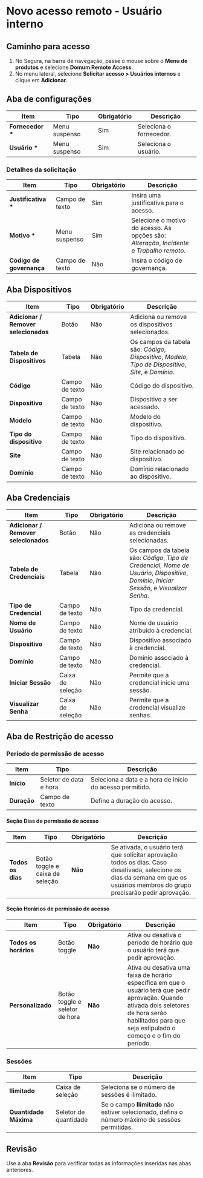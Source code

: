 # Novo acesso remoto - Usuário interno

## Caminho para acesso

1. No Segura, na barra de navegação, passe o mouse sobre o **Menu de produtos** e selecione **Domum Remote Access**.  
2. No menu lateral, selecione **Solicitar acesso \> Usuários internos** e clique em **Adicionar**.

## Aba de configurações

| Item | Tipo | Obrigatório | Descrição |
| ----- | ----- | ----- | ----- |
| **Fornecedor \*** | Menu suspenso | Sim | Seleciona o fornecedor. |
| **Usuário \*** | Menu suspenso | Sim | Seleciona o usuário. |

### Detalhes da solicitação

| Item | Tipo | Obrigatório | Descrição |
| ----- | ----- | ----- | ----- |
| **Justificativa \*** | Campo de texto | Sim | Insira uma justificativa para o acesso. |
| **Motivo \*** | Menu suspenso | Sim | Selecione o motivo do acesso. As opções são: *Alteração*, *Incidente* e *Trabalho remoto*. |
| **Código de governança** | Campo de texto | Não | Insira o código de governança. |

## Aba Dispositivos

| Item | Tipo | Obrigatório | Descrição |
| ----- | ----- | ----- | ----- |
| **Adicionar / Remover selecionados** | Botão | Não | Adiciona ou remove os dispositivos selecionados. |
| **Tabela de Dispositivos** | Tabela | Não | Os campos da tabela são: *Código*, *Dispositivo*, *Modelo*, *Tipo de Dispositivo*, *Site*, e *Domínio*. |
| **Código** | Campo de texto | Não | Código do dispositivo. |
| **Dispositivo** | Campo de texto | Não | Dispositivo a ser acessado. |
| **Modelo** | Campo de texto | Não | Modelo do dispositivo. |
| **Tipo do dispositivo** | Campo de texto | Não | Tipo do dispositivo. |
| **Site** | Campo de texto | Não | Site relacionado ao dispositivo. |
| **Domínio** | Campo de texto | Não | Domínio relacionado ao dispositivo. |

## Aba Credenciais

| Item | Tipo | Obrigatório | Descrição |
| ----- | ----- | ----- | ----- |
| **Adicionar / Remover selecionados** | Botão | Não | Adiciona ou remove as credenciais selecionadas. |
| **Tabela de Credenciais** | Tabela | Não | Os campos da tabela são: *Código*, *Tipo de Credencial*, *Nome de Usuário*, *Dispositivo*, *Domínio*, *Iniciar Sessão*, e *Visualizar Senha*. |
| **Tipo de Credencial** | Campo de texto | Não | Tipo da credencial. |
| **Nome de Usuário** | Campo de texto | Não | Nome de usuário atribuído à credencial. |
| **Dispositivo** | Campo de texto | Não | Dispositivo associado à credencial. |
| **Domínio** | Campo de texto | Não | Domínio associado à credencial. |
| **Iniciar Sessão** | Caixa de seleção | Não | Permite que a credencial inicie uma sessão. |
| **Visualizar Senha** | Caixa de seleção | Não | Permite que a credencial visualize senhas. |

## Aba de Restrição de acesso

### Período de permissão de acesso

| Item | Tipo | Descrição |
| ----- | ----- | ----- |
| **Início** | Seletor de data e hora | Seleciona a data e a hora de início do acesso permitido. |
| **Duração** | Campo de texto | Define a duração do acesso. |

#### Seção Dias de permissão de acesso

| Item | Tipo | Obrigatório | Descrição |
| ----- | ----- | ----- | ----- |
| **Todos os dias** | Botão toggle e caixa de seleção | **Não** | Se ativada, o usuário terá que solicitar aprovação todos os dias. Caso desativada, selecione os dias da semana em que os usuários membros do grupo precisarão pedir aprovação. |

#### Seção Horários de permissão de acesso

| Item | Tipo | Obrigatório | Descrição |
| ----- | ----- | ----- | ----- |
| **Todos os horários** | Botão toggle | **Não** | Ativa ou desativa o período de horário que o usuário terá que pedir aprovação. |
| **Personalizado** | Botão toggle e seletor de hora | **Não** | Ativa ou desativa uma faixa de horário específica em que o usuário terá que pedir aprovação. Quando ativada dois seletores de hora serão habilitados para que seja estipulado o começo e o fim do período. |

### Sessões

| Item | Tipo | Descrição |
| ----- | ----- | ----- |
| **Ilimitado** | Caixa de seleção | Seleciona se o número de sessões é ilimitado. |
| **Quantidade Máxima** | Seletor de quantidade | Se o campo **Ilimitado** não estiver selecionado, defina o número máximo de sessões permitidas. |

## Revisão

Use a aba **Revisão** para verificar todas as informações inseridas nas abas anteriores.
